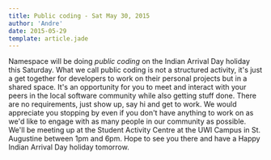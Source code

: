 ```yaml
---
title: Public coding - Sat May 30, 2015
author: 'Andre'
date: 2015-05-29
template: article.jade
---
```


Namespace will be doing *public coding* on the Indian Arrival Day holiday this Saturday. 
What we call public coding is not a structured activity, it's just a get together for developers to work on their personal projects but in a shared space. 
It's an opportunity for you to meet and interact with your peers in the local software community while also getting stuff done.
There are no requirements, just show up, say hi and get to work. 
We would appreciate you stopping by even if you don't have anything to work on as we'd like to engage with as many people in our community as possible.
We'll be meeting up at the Student Activity Centre at the UWI Campus in St. Augustine between 1pm and 6pm. Hope to see you there and have a Happy Indian Arrival Day holiday tomorrow.
